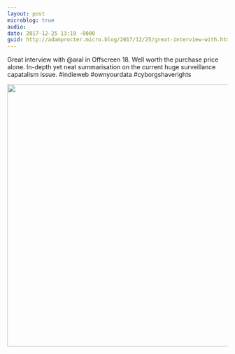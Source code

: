 ```yaml
---
layout: post
microblog: true
audio: 
date: 2017-12-25 13:19 -0000
guid: http://adamprocter.micro.blog/2017/12/25/great-interview-with.html
---
```

Great interview with @aral in Offscreen 18. Well worth the purchase price alone. In-depth yet neat summarisation on the current huge surveillance capatalism issue. #indieweb #ownyourdata #cyborgshaverights

<img src="http://discursive.adamprocter.co.uk/uploads/2017/2361f29f35.jpg" width="600" height="600" />
